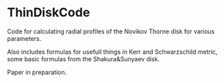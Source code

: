 # ThinDiskCode
Code for calculating radial profiles of the Novikov Thorne disk for various parameters.

Also includes formulas for usefull things in Kerr and Schwarzschild metric, some basic formulas from the Shakura&Sunyaev disk. 


Paper in preparation.